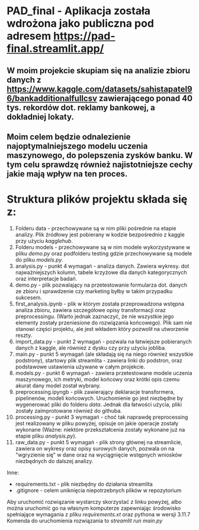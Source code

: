 # PAD_final - Aplikacja została wdrożona jako publiczna pod adresem https://pad-final.streamlit.app/

## W moim projekcie skupiam się na analizie zbioru danych z https://www.kaggle.com/datasets/sahistapatel96/bankadditionalfullcsv zawierającego ponad 40 tys. rekordów dot. reklamy bankowej, a dokładniej lokaty. 
## Moim celem będzie odnalezienie najoptymalniejszego modelu uczenia maszynowego, do polepszenia zysków banku. W tym celu sprawdzę również najistotniejsze cechy jakie mają wpływ na ten proces.

# Struktura plików projektu składa się z:
1. Folderu data - przechowywane są w nim pliki pośrednie na etapie analizy. Plik źródłowy jest pobierany w kodzie bezpośrednio z kaggle przy użyciu *kagglehub*.
2. Folderu models - przechowywane są w nim modele wykorzystywane w pliku *demo.py* oraz podfolderu testing gdzie przechowywane są modele do pliku *models.py*.
3. analysis.py - punkt 4 wymagań - analiza danych. Zawiera wykresy. dot najważniejszych kolumn, tabele krzyżowe dla danych kategorycznych oraz interpretacje badań.
4. demo.py - plik pozwalający na przetestowanie formularza dot. danych ze zbioru i sprawdzenie czy marketing byłby w takim przypadku sukcesem.
5. first_analysis.ipynb - plik w którym została przeprowadzona wstępna analiza zbioru, zawiera szczegółowe opisy transformacji oraz preprocessingu. (Warto jednak zaznaczyć, że nie wszystkie jego elementy zostały przeniesione do rozwiązania końcowego). Plik sam nie stanowi części projektu, ale jest wkładem który pozwolił na utworzenie reszty.
6. import_data.py - punkt 2 wymagań - pozwala na łatwiejsze pobieranych danych z kaggle, ale również z dysku czy przy użyciu jobliba.
7. main.py - punkt 5 wymagań (ale składają się na niego również wszystkie podstrony), startowy plik streamlita - zawiera linki do podstron, oraz podstawowe ustawienia używane w całym projekcie.
8. models.py - punkt 6 wymagań - zawiera przetestowane modele uczenia maszynowego, ich metryki, model końcowy oraz krótki opis czemu akurat dany model został wybrany.
9. preprocessing.ipyngb - plik zawierający deklaracje transformera, pipelinenów, modeli końcowych. Uruchomienie go jest niezbędne by wygenerować pliki do folderu *data*. Jednak dla łatwości użycia, pliki zostały zaimprotowane również do githuba.
10. processing.py - punkt 3 wymagań - choć tak naprawdę preprocessing jest realizowany w pliku powyżej, opisuje on jakie operacje zostały wykonane (Ważne: niektóre przekształcenia zostały wykonane już na etapie pliku *analysis.py*).
11. raw_data.py - punkt 5 wymagań - plik strony głównej na streamlicie, zawiera on wykresy oraz opisy surowych danych, pozwala on na "wgryzienie się" w dane oraz na wyciągnięcie wstępnych wniosków niezbędnych do dalszej analizy.

Inne:
- requirements.txt - plik niezbędny do działania streamlita
- .gitignore - celem uniknięcia niepotrzebnych plików w repozytorium

Aby uruchomić rozwiązanie wystarczy skorzystać z linku powyżej, albo można uruchomić go na własnym komputerze zapewniając środowisko spełniające wymagania z pliku *requirements.xt* oraz pythona w wersji 3.11.7
Komenda do uruchomienia rozwiązania to *streamlit run main.py*
